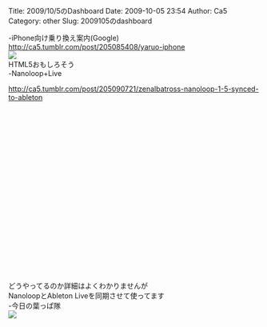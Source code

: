 Title: 2009/10/5のDashboard
Date: 2009-10-05 23:54
Author: Ca5
Category: other
Slug: 2009105のdashboard

-iPhone向け乗り換え案内(Google)  
<http://ca5.tumblr.com/post/205085408/yaruo-iphone>  
![](http://20.media.tumblr.com/tumblr_kr138gJigd1qz9itto1_400.png)  
HTML5おもしろそう  
-Nanoloop+Live  

<http://ca5.tumblr.com/post/205090721/zenalbatross-nanoloop-1-5-synced-to-ableton>  

<object width="425" height="344"><param name="movie" value="http://www.youtube.com/v/mryHoU0_wpw&amp;rel=0&amp;color1=0xb1b1b1&amp;color2=0xcfcfcf&amp;feature=player_embedded&amp;fs=1"></param><param name="allowFullScreen" value="true"></param><param name="allowScriptAccess" value="always"></param><embed src="http://www.youtube.com/v/mryHoU0_wpw&amp;rel=0&amp;color1=0xb1b1b1&amp;color2=0xcfcfcf&amp;feature=player_embedded&amp;fs=1" type="application/x-shockwave-flash" allowfullscreen="true" allowscriptaccess="always" width="425" height="344"></embed></object>  
どうやってるのか詳細はよくわかりませんが  
NanoloopとAbleton Liveを同期させて使ってます  
-今日の葉っぱ隊  
![](http://6.media.tumblr.com/tumblr_kr1ceyukdb1qzty50o1_400.jpg)
